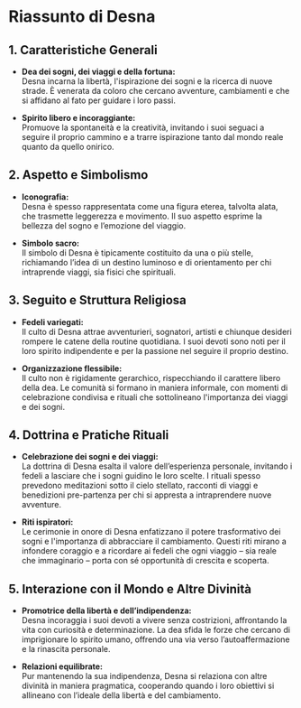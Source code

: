 # Riassunto di Desna

## 1. Caratteristiche Generali
- **Dea dei sogni, dei viaggi e della fortuna:**  
  Desna incarna la libertà, l'ispirazione dei sogni e la ricerca di nuove strade. È venerata da coloro che cercano avventure, cambiamenti e che si affidano al fato per guidare i loro passi.

- **Spirito libero e incoraggiante:**  
  Promuove la spontaneità e la creatività, invitando i suoi seguaci a seguire il proprio cammino e a trarre ispirazione tanto dal mondo reale quanto da quello onirico.

## 2. Aspetto e Simbolismo
- **Iconografia:**  
  Desna è spesso rappresentata come una figura eterea, talvolta alata, che trasmette leggerezza e movimento. Il suo aspetto esprime la bellezza del sogno e l’emozione del viaggio.

- **Simbolo sacro:**  
  Il simbolo di Desna è tipicamente costituito da una o più stelle, richiamando l’idea di un destino luminoso e di orientamento per chi intraprende viaggi, sia fisici che spirituali.

## 3. Seguito e Struttura Religiosa
- **Fedeli variegati:**  
  Il culto di Desna attrae avventurieri, sognatori, artisti e chiunque desideri rompere le catene della routine quotidiana. I suoi devoti sono noti per il loro spirito indipendente e per la passione nel seguire il proprio destino.

- **Organizzazione flessibile:**  
  Il culto non è rigidamente gerarchico, rispecchiando il carattere libero della dea. Le comunità si formano in maniera informale, con momenti di celebrazione condivisa e rituali che sottolineano l'importanza dei viaggi e dei sogni.

## 4. Dottrina e Pratiche Rituali
- **Celebrazione dei sogni e dei viaggi:**  
  La dottrina di Desna esalta il valore dell’esperienza personale, invitando i fedeli a lasciare che i sogni guidino le loro scelte. I rituali spesso prevedono meditazioni sotto il cielo stellato, racconti di viaggi e benedizioni pre-partenza per chi si appresta a intraprendere nuove avventure.

- **Riti ispiratori:**  
  Le cerimonie in onore di Desna enfatizzano il potere trasformativo dei sogni e l'importanza di abbracciare il cambiamento. Questi riti mirano a infondere coraggio e a ricordare ai fedeli che ogni viaggio – sia reale che immaginario – porta con sé opportunità di crescita e scoperta.

## 5. Interazione con il Mondo e Altre Divinità
- **Promotrice della libertà e dell’indipendenza:**  
  Desna incoraggia i suoi devoti a vivere senza costrizioni, affrontando la vita con curiosità e determinazione. La dea sfida le forze che cercano di imprigionare lo spirito umano, offrendo una via verso l’autoaffermazione e la rinascita personale.

- **Relazioni equilibrate:**  
  Pur mantenendo la sua indipendenza, Desna si relaziona con altre divinità in maniera pragmatica, cooperando quando i loro obiettivi si allineano con l’ideale della libertà e del cambiamento.
